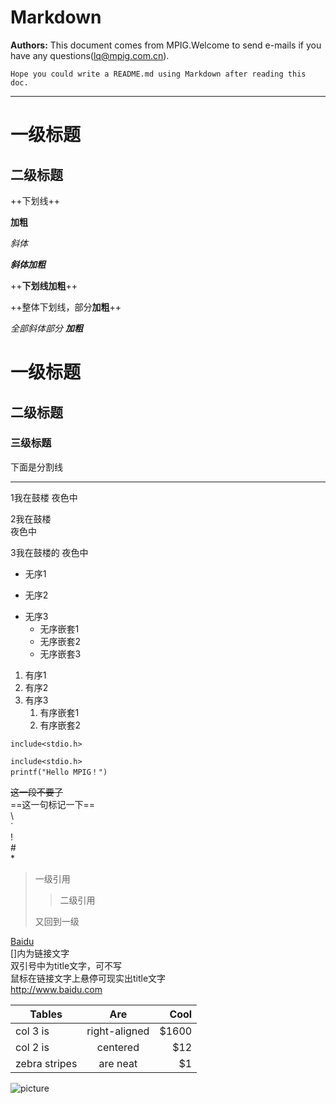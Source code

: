 # Markdown

**Authors:** This document comes from MPIG.Welcome to send e-mails if you have any questions(lq@mpig.com.cn).

    Hope you could write a README.md using Markdown after reading this doc.
***** 
一级标题
====
二级标题
--

++下划线++  

**加粗**

*斜体*

***斜体加粗***

++**下划线加粗**++

++整体下划线，部分**加粗**++

*全部斜体部分 **加粗***
# 一级标题

## 二级标题

### 三级标题

下面是分割线
*****

1我在鼓楼
夜色中

2我在鼓楼  
夜色中

3我在鼓楼的         夜色中

+ 无序1
- 无序2
* 无序3
    * 无序嵌套1
    - 无序嵌套2
    + 无序嵌套3

1. 有序1
2. 有序2
3. 有序3  
    1. 有序嵌套1
    2. 有序嵌套2


```
include<stdio.h>
```
    include<stdio.h>
    printf("Hello MPIG！")

~~这一段不要了~~  
==这一句标记一下==  
\\  
\`  
\!  
\#  
\*

>一级引用
>>二级引用
>
>又回到一级

[Baidu](wwww.baidu,com "百度首页")  
[]内为链接文字  
双引号中为title文字，可不写  
鼠标在链接文字上悬停可现实出title文字  
<http://www.baidu.com>

| Tables        | Are           | Cool  |
| ------------- |:-------------:| -----:|
| col 3 is      | right-aligned | $1600 |
| col 2 is      | centered      |   $12 |
| zebra stripes | are neat      |    $1 |

![picture](http://i1.hdslb.com/video/08/086510262d86a381a52a3651174dbd4d.jpg)

